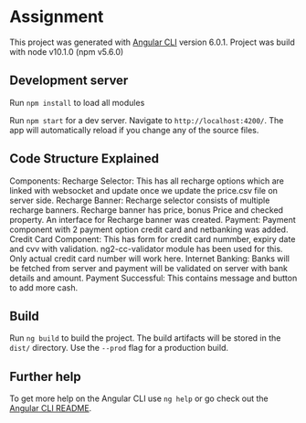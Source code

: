 # Assignment

This project was generated with [Angular CLI](https://github.com/angular/angular-cli) version 6.0.1.
Project was build with node v10.1.0 (npm v5.6.0)

## Development server
Run `npm install` to load all modules

Run `npm start` for a dev server. Navigate to `http://localhost:4200/`. The app will automatically reload if you change any of the source files.

## Code Structure Explained
Components:
Recharge Selector: This has all recharge options which are linked with websocket and update once we update the price.csv file on server side.
Recharge Banner: Recharge selector consists of multiple recharge banners. Recharge banner has price, bonus Price and checked property. An interface for Recharge banner was created.
Payment: Payment component with 2 payment option credit card and netbanking was added.
Credit Card Component: This has form for credit card nummber, expiry date and cvv with validation. ng2-cc-validator module has been used for this. Only actual credit card number will work here.
Internet Banking: Banks will be fetched from server and payment will be validated on server with bank details and amount.
Payment Successful: This contains message and button to add more cash.


## Build

Run `ng build` to build the project. The build artifacts will be stored in the `dist/` directory. Use the `--prod` flag for a production build.

## Further help

To get more help on the Angular CLI use `ng help` or go check out the [Angular CLI README](https://github.com/angular/angular-cli/blob/master/README.md).
